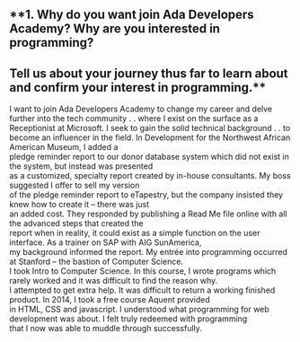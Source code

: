 ## **1. Why do you want join Ada Developers Academy? Why are you interested in programming?  
## Tell us about your journey thus far to learn about and confirm your interest in programming.**  
I want to join Ada Developers Academy to change my career and delve further into the tech community . .
where I exist on the surface as a Receptionist at Microsoft.  I seek to gain the solid technical background . .
to become an influencer in the field.  In Development for the Northwest African American Museum, I added a   
pledge reminder report to our donor database system which did not exist in the system, but instead was presented  
as a customized, specialty report created by in-house consultants.  My boss suggested I offer to sell my version  
of the pledge reminder report to eTapestry, but the company insisted they knew how to create it – there was just  
an added cost.  They responded by publishing a Read Me file online with all the advanced steps that created the  
report when in reality, it could exist as a simple function on the user interface. As a trainer on SAP with AIG SunAmerica,  
my background informed the report.  My entrée into programming occurred at Stanford – the bastion of Computer Science.  
I took Intro to Computer Science.  In this course, I wrote programs which rarely worked and it was difficult to find the reason why.     
I attempted to get extra help.  It was difficult to return a working finished product.  In 2014, I took a free course Aquent provided   
in HTML, CSS and javascript.  I understood what programming for web development was about.  I felt truly redeemed with programming  
that I now was able to muddle through successfully.  
